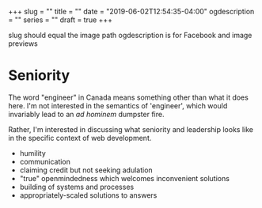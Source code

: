 +++
slug = ""
title = ""
date = "2019-06-02T12:54:35-04:00"
ogdescription = ""
series = ""
draft = true
+++

slug should equal the image path 
ogdescription is for Facebook and image previews
 
# Seniority

The word "engineer" in Canada means something other than what it does here. I'm not interested in the semantics of 'engineer', which would invariably lead to an _ad hominem_ dumpster fire.

Rather, I'm interested in discussing what seniority and leadership looks like in the specific context of web development.

- humility
- communication
- claiming credit but not seeking adulation
- "true" openmindedness which welcomes inconvenient solutions
- building of systems and processes
- appropriately-scaled solutions to answers